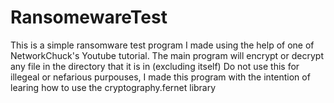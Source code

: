 # RansomewareTest

This is a simple ransomware test program I made using the help of one of NetworkChuck's Youtube tutorial. The main program will encrypt or decrypt any file in the directory that it is in (excluding itself)
Do not use this for illegeal or nefarious purpouses, I made this program with the intention of learing how to use the cryptography.fernet library
